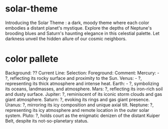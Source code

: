 # solar-theme
Introducing the Solar Theme : a dark, moody theme where each color embodies a distant planet's mystique. 
Explore the depths of Neptune's brooding blues and Saturn's haunting elegance in this celestial palette. Let darkness unveil the hidden allure of our cosmic neighbors.

# color pallete

Background:  ??
Current Line:
Selection:
Foreground:
Comment:
Mercury: - ?, reflecting its rocky surface and proximity to the Sun.
Venus: - ?, representing its thick atmosphere and intense heat.
Earth: - ?, symbolizing its oceans, landmasses, and atmosphere.
Mars: ?, reflecting its iron-rich soil and dusty surface.
Jupiter: ?, reminiscent of its iconic storm clouds and gas giant atmosphere.
Saturn: ?, evoking its rings and gas giant presence.
Uranus: ?, mirroring its icy composition and unique axial tilt.
Neptune: ?, representing its icy atmosphere and remote location in the outer solar system.
Pluto: ?, holds court as the enigmatic denizen of the distant Kuiper Belt, despite its not-so-planetary status.
